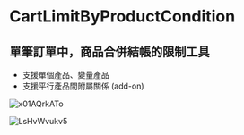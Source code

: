 # CartLimitByProductCondition

## 單筆訂單中，商品合併結帳的限制工具
* 支援單個產品、變量產品
* 支援平行產品間附屬關係 (add-on)

![x01AQrkATo](https://user-images.githubusercontent.com/100027921/209583860-2ae5c317-ff4f-43d9-a24a-d4785913673f.png)

![LsHvWvukv5](https://user-images.githubusercontent.com/100027921/209584128-12cb0548-80c0-4dca-9bf8-7ef2d5458f98.png)
